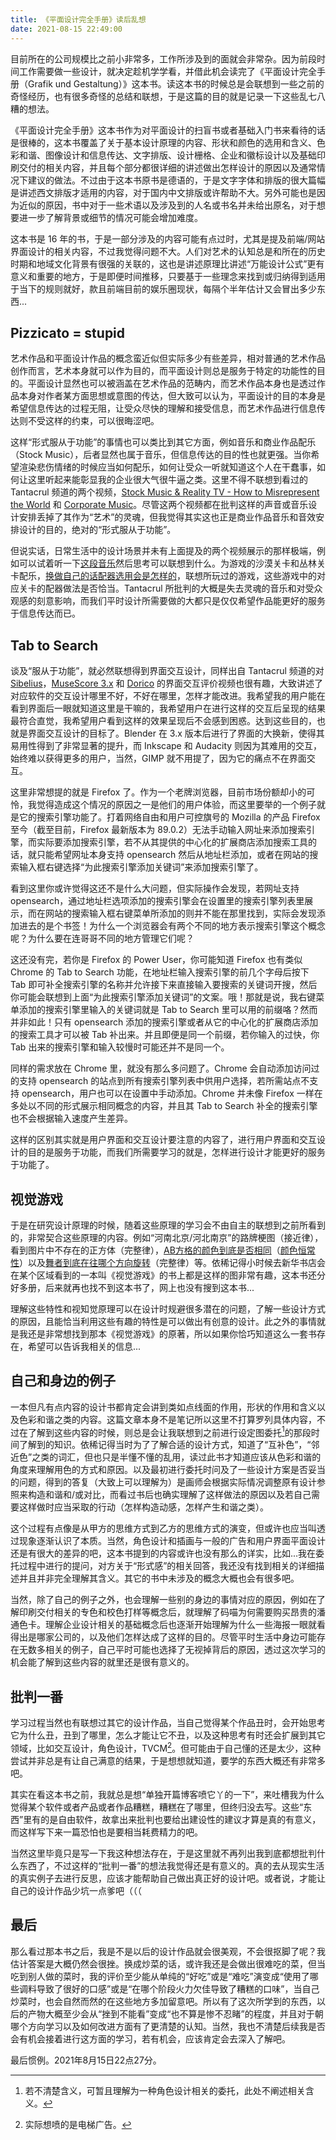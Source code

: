 ```yaml
---
title: 《平面设计完全手册》读后乱想
date: 2021-08-15 22:49:00
---
```


目前所在的公司规模比之前小非常多，工作所涉及到的面就会非常杂。因为前段时间工作需要做一些设计，就决定趁机学学看，并借此机会读完了《平面设计完全手册（Grafik und Gestaltung）》这本书。读这本书的时候总是会联想到一些之前的奇怪经历，也有很多奇怪的总结和联想，于是这篇的目的就是记录一下这些乱七八糟的想法。

《平面设计完全手册》这本书作为对平面设计的扫盲书或者基础入门书来看待的话是很棒的，这本书覆盖了关于基本设计原理的内容、形状和颜色的选用和含义、色彩和谐、图像设计和信息传达、文字排版、设计栅格、企业和徽标设计以及基础印刷交付的相关内容，并且每个部分都很详细的讲述做出怎样设计的原因以及通常情况下建议的做法。不过由于这本书原书是德语的，于是文字字体和排版的很大篇幅是讲述西文排版才适用的内容，对于国内中文排版或许帮助不大。另外可能也是因为近似的原因，书中对于一些术语以及涉及到的人名或书名并未给出原名，对于想要进一步了解背景或细节的情况可能会增加难度。

这本书是 16 年的书，于是一部分涉及的内容可能有点过时，尤其是提及前端/网站界面设计的相关内容，不过我觉得问题不大。人们对艺术的认知总是和所在的历史时期和地域文化背景有很强的关联的，这也是讲述原理比讲述“万能设计公式”更有意义和重要的地方，于是即便时间推移，只要基于一些理念来找到或归纳得到适用于当下的规则就好，款且前端目前的娱乐圈现状，每隔个半年估计又会冒出多少东西...

## Pizzicato = stupid

艺术作品和平面设计作品的概念蛮近似但实际多少有些差异，相对普通的艺术作品创作而言，艺术本身就可以作为目的，而平面设计则总是服务于特定的功能性的目的。平面设计显然也可以被涵盖在艺术作品的范畴内，而艺术作品本身也是透过作品本身对作者某方面思想或意图的传达，但大致可以认为，平面设计的目的本身是希望信息传达的过程无阻，让受众尽快的理解和接受信息，而艺术作品进行信息传达则不受这样的约束，可以很晦涩吧。

这样“形式服从于功能”的事情也可以类比到其它方面，例如音乐和商业作品配乐（Stock Music），后者显然也属于音乐，但信息传达的目的性也就更强。当你希望渲染悲伤情绪的时候应当如何配乐，如何让受众一听就知道这个人在干蠢事，如何让这里听起来能彰显我的企业很大气很牛逼之类。这里不得不联想到看过的 Tantacrul 频道的两个视频，[Stock Music & Reality TV - How to Misrepresent the World](https://www.youtube.com/watch?v=G77ev9pks4I) 和 [Corporate Music](https://www.youtube.com/watch?v=AIxY_Y9TGWI)。尽管这两个视频都在批判这样的声音或音乐设计安排丢掉了其作为“艺术”的灵魂，但我觉得其实这也正是商业作品音乐和音效安排设计的目的，绝对的“形式服从于功能”。

但说实话，日常生活中的设计场景并未有上面提及的两个视频展示的那样极端，例如可以试着听一下[这段音乐](http://music.163.com/song?id=1857146079&userid=53266685)然后思考可以联想到什么。为游戏的沙漠关卡和丛林关卡配乐，[换做自己的话配器选用会是怎样的](https://knowyourmeme.com/photos/2135911-gaming)，联想所玩过的游戏，这些游戏中的对应关卡的配器做法是否恰当。Tantacrul 所批判的大概是失去灵魂的音乐和对受众观感的刻意影响，而我们平时设计所需要做的大都只是仅仅希望作品能更好的服务于信息传达而已。

## Tab to Search

谈及“服从于功能”，就必然联想得到界面交互设计，同样出自 Tantacrul 频道的对 [Sibelius](https://www.youtube.com/watch?v=dKx1wnXClcI)，[MuseScore 3.x](https://www.youtube.com/watch?v=4hZxo96x48A) 和 [Dorico](https://www.youtube.com/watch?v=S-3wEC6Fj_8&t=2387s) 的界面交互评价视频也很有趣，大致讲述了对应软件的交互设计哪里不好，不好在哪里，怎样才能改进。我希望我的用户能在看到界面后一眼就知道这里是干嘛的，我希望用户在进行这样的交互后呈现的结果最符合直觉，我希望用户看到这样的效果呈现后不会感到困惑。达到这些目的，也就是界面交互设计的目标了。Blender 在 3.x 版本后进行了界面的大换新，使得其易用性得到了非常显著的提升，而 Inkscape 和 Audacity 则因为其难用的交互，始终难以获得更多的用户，当然，GIMP 就不用提了，因为它的痛点不在界面交互。

这里非常想提的就是 Firefox 了。作为一个老牌浏览器，目前市场份额却小的可怜，我觉得造成这个情况的原因之一是他们的用户体验，而这里要举的一个例子就是它的搜索引擎功能了。打着网络自由和用户可控旗号的 Mozilla 的产品 Firefox 至今（截至目前，Firefox 最新版本为 89.0.2）无法手动输入网址来添加搜索引擎，而实际要添加搜索引擎，若不从其提供的中心化的扩展商店添加搜索工具的话，就只能希望网址本身支持 opensearch 然后从地址栏添加，或者在网站的搜索输入框右键选择“为此搜索引擎添加关键词”来添加搜索引擎了。

看到这里你或许觉得这还不是什么大问题，但实际操作会发现，若网址支持 opensearch，通过地址栏选项添加的搜索引擎会在设置里的搜索引擎列表里展示，而在网站的搜索输入框右键菜单所添加的则并不能在那里找到，实际会发现添加进去的是个书签！为什么一个浏览器会有两个不同的地方表示搜索引擎这个概念呢？为什么要在连哥哥不同的地方管理它们呢？

这还没有完，若你是 Firefox 的 Power User，你可能知道 Firefox 也有类似 Chrome 的 Tab to Search 功能，在地址栏输入搜索引擎的前几个字母后按下 Tab 即可补全搜索引擎的名称并允许接下来直接输入要搜索的关键词开搜，然后你可能会联想到上面“为此搜索引擎添加关键词”的文案。哦！那就是说，我右键菜单添加的搜索引擎里输入的关键词就是 Tab to Search 里可以用的前缀咯？然而并非如此！只有 opensearch 添加的搜索引擎或者从它的中心化的扩展商店添加的搜索工具才可以被 Tab 补出来。并且即便是同一个前缀，若你输入的过快，你 Tab 出来的搜索引擎和输入较慢时可能还并不是同一个。

同样的需求放在 Chrome 里，就没有那么多问题了。Chrome 会自动添加访问过的支持 opensearch 的站点到所有搜索引擎列表中供用户选择，若所需站点不支持 opensearch，用户也可以在设置中手动添加。Chrome 并未像 Firefox 一样在多处以不同的形式展示相同概念的内容，并且其 Tab to Search 补全的搜索引擎也不会根据输入速度产生差异。

这样的区别其实就是用户界面和交互设计要注意的内容了，进行用户界面和交互设计的目的是服务于功能，而我们所需要学习的就是，怎样进行设计才能更好的服务于功能了。

## 视觉游戏

于是在研究设计原理的时候，随着这些原理的学习会不由自主的联想到之前所看到的，非常契合这些原理的内容。例如“河南北京/河北南京”的路牌梗图（接近律），看到图片中不存在的正方体（完整律），[AB方格的颜色到底是否相同](https://zh.wikipedia.org/wiki/%E6%A3%8B%E7%9B%A4%E9%99%B0%E5%BD%B1%E9%8C%AF%E8%A6%BA)（[颜色恒常性](https://en.wikipedia.org/wiki/Color_constancy)）以及[舞者到底在往哪个方向旋转](https://zh.wikipedia.org/wiki/%E6%97%8B%E8%BD%89%E5%A5%B3%E8%88%9E%E8%80%85)（完整律）等。依稀记得小时候去新华书店会在某个区域看到的一本叫《视觉游戏》的书上都是这样的图非常有趣，这本书还分好多册，后来就再也找不到这本书了，网上也没有搜到这本书...

理解这些特性和视知觉原理可以在设计时规避很多潜在的问题，了解一些设计方式的原因，且能恰当利用这些有趣的特性是可以做出有创意的设计。此之外的事情就是我还是非常想找到那本《视觉游戏》的原著，所以如果你恰巧知道这么一套书存在，希望可以告诉我相关的信息...

## 自己和身边的例子

一本但凡有点内容的设计书都肯定会讲到类如点线面的作用，形状的作用和含义以及色彩和谐之类的内容。这篇文章本身不是笔记所以这里不打算罗列具体内容，不过在了解到这些内容的时候，则总是会让我联想到之前进行设定图委托[^1]的那段时间了解到的知识。依稀记得当时为了了解合适的设计方式，知道了“互补色”，“邻近色”之类的词汇，但也只是半懂不懂的乱用，读过此书才知道应该从色彩和谐的角度来理解用色的方式和原因。以及最初进行委托时问及了一些设计方案是否妥当的问题，得到的答复（大致上可以理解为）是画师会根据实际情况调整原有设计参照来构造和谐和/或对比，而看过书后也确实理解了这样做法的原因以及若自己需要这样做时应当采取的行动（怎样构造动感，怎样产生和谐之类）。

[^1]: 若不清楚含义，可暂且理解为一种角色设计相关的委托，此处不阐述相关含义。

这个过程有点像是从甲方的思维方式到乙方的思维方式的演变，但或许也应当叫透过现象逐渐认识了本质。当然，角色设计和插画与一般的广告和用户界面平面设计还是有很大的差异的吧，这本书提到的内容或许也没有那么的详实，比如...我在委托过程中进行的提问，对方关于“形式感”的相关回答，我还没有找到相关的详细描述并且并非完全理解其含义。其它的书中未涉及的概念大概也会有很多吧。

当然，除了自己的例子之外，也会理解一些别的身边的事情对应的原因，例如在了解印刷交付相关的专色和校色打样等概念后，就理解了码喵为何需要购买昂贵的潘通色卡。理解企业设计相关的基础概念后也逐渐开始理解为什么一些海报一眼就看得出是哪家公司的，以及他们怎样达成了这样的目的。尽管平时生活中身边可能存在无数多相关的例子，自己平时可能也选择了无视掉背后的原因，透过这次学习的机会能了解到这些内容的就里还是很有意义的。

## 批判一番

学习过程当然也有联想过其它的设计作品，当自己觉得某个作品丑时，会开始思考它为什么丑，丑到了哪里，怎么才能让它不丑，以及这种思考有时还会扩展到其它领域，比如交互设计，角色设计，TVCM[^2]。但可能由于自己懂的还是太少，这种尝试并非总是有让自己满意的结果，于是想想就知道，要学的东西大概还有非常多吧。

[^2]: 实际想喷的是电梯广告。

其实在看这本书之前，我就总是想“单独开篇博客喷它丫的一下”，来吐槽我为什么觉得某个软件或者产品或者作品糟糕，糟糕在了哪里，但终归没去写。这些“东西”里有的是自由软件，故拿出来批判也要给出建设性的建议才算是真的有意义，而这样写下来一篇恐怕也是要相当耗费精力的吧。

当然这里毕竟只是写一下我这种想法存在，于是这里就不再列出我到底都想批判什么东西了，不过这样的“批判一番”的想法我觉得还是有意义的。真的去从现实生活的真实例子去进行反思，应该才能帮助自己做出真正好的设计吧。或者说，才能让自己的设计作品少坑一点爹吧（（（

## 最后

那么看过那本书之后，我是不是以后的设计作品就会很美观，不会很抠脚了呢？我估计答案是大概仍然会很挫。换成炒菜的话，或许我还是会做出很难吃的菜，但当吃到别人做的菜时，我的评价至少能从单纯的“好吃”或是“难吃”演变成“使用了哪些调料导致了很好的口感”或是“在哪个阶段火力欠佳导致了糟糕的口味”，当自己炒菜时，也会自然而然的在这些地方多加留意吧。所以有了这次所学到的东西，以后的产物大概至少会从“挫到不能看”变成“也不算是惨不忍睹”的程度，并且对于朝哪个方向学习以及如何改进方面有了更清楚的认知。当然，我也不清楚后续我是否会有机会接着进行这方面的学习，若有机会，应该肯定会去深入了解吧。

最后惯例。2021年8月15日22点27分。
